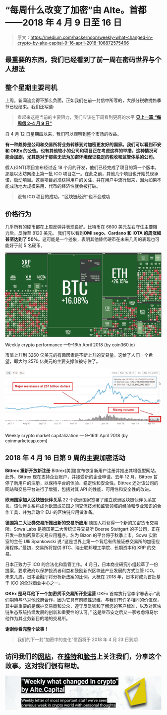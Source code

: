 # “每周什么改变了加密”由 Alte。首都——2018 年 4 月 9 日至 16 日

> 原文：<https://medium.com/hackernoon/weekly-what-changed-in-crypto-by-alte-capital-9-16-april-2018-106872575466>

## 最重要的东西，我们已经看到了前一周在密码世界与个人想法

## 整个星期主要司机

上周，新闻流变得不那么负面，正如我们在前一封信中所写的，大部分税收抛售季节已经结束。我们还写道:

> 看起来这是当前的主要阻力，我们应该在下周看到更高的水平 [**见上一篇:“每周信 2-4 月 9 日”**](https://hackernoon.com/weekly-what-changed-in-crypto-by-alte-capital-2-9-april-2018-2c1349095d6d)

自 4 月 12 日星期四以来，我们可以观察到整个市场的收益。

**有一种趋势是公司和交易所将业务转移到对加密更友好的国家。我们可以看到币安和 OKEx 的公告。也有其他较小的公司和项目正在考虑这样的举措。这种情况可能会加剧，尤其是对于那些无法为加密环境保证稳定的税收和监管体系的公司。**

假人(GNT)项目宣布经过近 18 个月的开发，他们已经完成了项目的第一个版本。那是以太坊网络上第一批 ICO 项目之一。在此之前，其他几个项目也开始兑现承诺，启动项目。这类项目必须获得用户的关注，并在用户中流行起来，因为如果不能成功地大规模采用，代币的经济性就会被打破。

> **没有 ICO 项目的成功，“区块链经济”也不会成功**

## 价格行为

几乎所有的硬币都在上周反弹并表现良好。比特币在 6600 美元左右守住主要阻力后，反弹至 8120 美元。
我们可以看到**OMI sego、Cardano 和 IOTA 的周涨幅甚至达到了 50%**。这可能是一个迹象，表明其他替代硬币在未来几周的表现也可能好于前 5 名硬币。

![](img/d14c1da0f821f92c81ed5dd51c7e2940.png)

Weekly crypto performance —9–16th April 2018 (by coin360.io)

市值上升到 3260 亿美元的有趣因素是不断上升的交易量。这给了人们一个希望，即大约 2570 亿美元的主要支撑位被守住了。

![](img/7db2bab06160e3d5d626f2dc2e9bd10f.png)

Weekly crypto market capitalization — 9–16th April 2018 (by coinmarketcap.com)

## 2018 年 4 月 16 日第 9 周的主要加密活动

**Bittrex 重新开放新注册**
Bittrex(美国)宣布恢复新用户注册并推出其增强型网站。此外，Bittrex 现在支持企业账户，并接受新的企业申请。去年 12 月，Bittrex 暂停了新用户的注册，以保持平台的体验、稳定性和安全性。Bittrex 还对该公司的网站和交易平台进行了增强，包括对其 API 的性能、可用性和安全性的改进。

**欧洲国家加入区块链伙伴关系**
22 个欧洲国家签署了建立欧洲区块链伙伴关系宣言。该伙伴关系将成为欧盟成员国之间交流技术和监管领域的经验和专业知识的合作工具，并为启动全 EU-的区块链应用做准备。

**德国第二大证券交易所推出新的交易所应用**
德国人将获得一个新的加密货币交易所。Sowa Labs 是德国第二大传统证券交易所 Boerse Stuttgart 的子公司，正在开发一款加密货币交易应用程序。名为 Bizon 的平台将于秋季上市。Sowa 实验室的主任 Ulli Spankowski 说:“这是世界上第一个背后有传统证券交易所的加密应用程序。”最初，交易所将提供 BTC、瑞士联邦理工学院、长期资本和 XRP 的交易。

日本正致力于 ICO 的合法化和监管工作。4 月日，日本商业研究小组起草了一份提案，要求政府以保护投资者利益和鼓励新兴区块链产业发展的方式监管 ICO。未来几周，日本金融厅将分析新法案的比例。大概在 2018 年，日本将成为首批基于 ICO 的全球商业中心之一。

**OKEx 是马耳他下一个加密货币交易所开业运营**
OKEx 首席执行官李宇春表示:“我们期待与马耳他政府合作，因为它具有前瞻性思维，与我们有许多相同的价值观，其中最重要的是保护交易商和公众，遵守反洗钱和了解您的客户标准，以及对区块链生态系统持续发展的创新和重要性的认可。”
这是继币安之后又一家考虑将马尔他作为其业务新目的地的交易所。

**谢谢你看完整个故事！**

> 我们的下一封“加密中的变化”信函将于 2018 年 4 月 23 日到期

## 访问我们的[网站](http://www.alte.capital)，在[推特](https://twitter.com/Alte_Capital)和[脸书](https://www.facebook.com/Alte.capital)上关注我们，分享这个故事。这对我们很有帮助。

![](img/2d8f472b67e70a5bbeed8f8fdb6ff4fe.png)